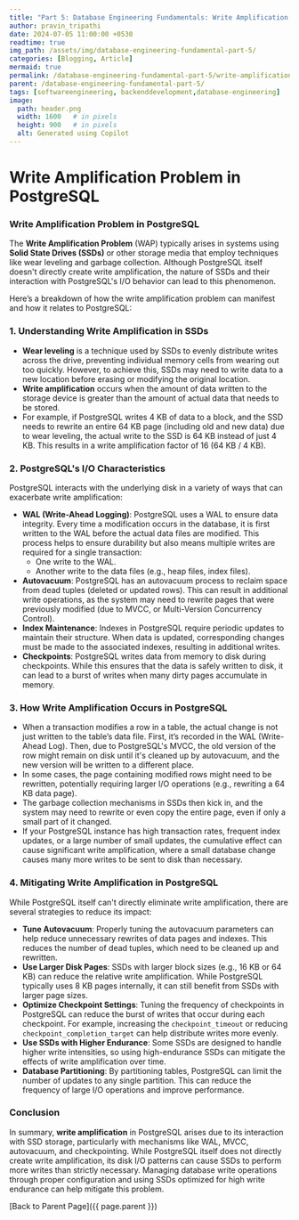 ```yaml
---
title: "Part 5: Database Engineering Fundamentals: Write Amplification Problem in PostgreSQL"
author: pravin_tripathi
date: 2024-07-05 11:00:00 +0530
readtime: true
img_path: /assets/img/database-engineering-fundamental-part-5/
categories: [Blogging, Article]
mermaid: true
permalink: /database-engineering-fundamental-part-5/write-amplification-problem-in-postgresql/
parent: /database-engineering-fundamental-part-5/
tags: [softwareengineering, backenddevelopment,database-engineering]
image:
  path: header.png
  width: 1600   # in pixels
  height: 900   # in pixels
  alt: Generated using Copilot
---
```

# Write Amplification Problem in PostgreSQL

### Write Amplification Problem in PostgreSQL

The **Write Amplification Problem** (WAP) typically arises in systems using **Solid State Drives (SSDs)** or other storage media that employ techniques like wear leveling and garbage collection. Although PostgreSQL itself doesn't directly create write amplification, the nature of SSDs and their interaction with PostgreSQL's I/O behavior can lead to this phenomenon.

Here’s a breakdown of how the write amplification problem can manifest and how it relates to PostgreSQL:

### 1. **Understanding Write Amplification in SSDs**

- **Wear leveling** is a technique used by SSDs to evenly distribute writes across the drive, preventing individual memory cells from wearing out too quickly. However, to achieve this, SSDs may need to write data to a new location before erasing or modifying the original location.
- **Write amplification** occurs when the amount of data written to the storage device is greater than the amount of actual data that needs to be stored.
- For example, if PostgreSQL writes 4 KB of data to a block, and the SSD needs to rewrite an entire 64 KB page (including old and new data) due to wear leveling, the actual write to the SSD is 64 KB instead of just 4 KB. This results in a write amplification factor of 16 (64 KB / 4 KB).

### 2. **PostgreSQL's I/O Characteristics**

PostgreSQL interacts with the underlying disk in a variety of ways that can exacerbate write amplification:

- **WAL (Write-Ahead Logging)**: PostgreSQL uses a WAL to ensure data integrity. Every time a modification occurs in the database, it is first written to the WAL before the actual data files are modified. This process helps to ensure durability but also means multiple writes are required for a single transaction:
    - One write to the WAL.
    - Another write to the data files (e.g., heap files, index files).
- **Autovacuum**: PostgreSQL has an autovacuum process to reclaim space from dead tuples (deleted or updated rows). This can result in additional write operations, as the system may need to rewrite pages that were previously modified (due to MVCC, or Multi-Version Concurrency Control).
- **Index Maintenance**: Indexes in PostgreSQL require periodic updates to maintain their structure. When data is updated, corresponding changes must be made to the associated indexes, resulting in additional writes.
- **Checkpoints**: PostgreSQL writes data from memory to disk during checkpoints. While this ensures that the data is safely written to disk, it can lead to a burst of writes when many dirty pages accumulate in memory.

### 3. **How Write Amplification Occurs in PostgreSQL**

- When a transaction modifies a row in a table, the actual change is not just written to the table’s data file. First, it’s recorded in the WAL (Write-Ahead Log). Then, due to PostgreSQL's MVCC, the old version of the row might remain on disk until it's cleaned up by autovacuum, and the new version will be written to a different place.
- In some cases, the page containing modified rows might need to be rewritten, potentially requiring larger I/O operations (e.g., rewriting a 64 KB data page).
- The garbage collection mechanisms in SSDs then kick in, and the system may need to rewrite or even copy the entire page, even if only a small part of it changed.
- If your PostgreSQL instance has high transaction rates, frequent index updates, or a large number of small updates, the cumulative effect can cause significant write amplification, where a small database change causes many more writes to be sent to disk than necessary.

### 4. **Mitigating Write Amplification in PostgreSQL**

While PostgreSQL itself can't directly eliminate write amplification, there are several strategies to reduce its impact:

- **Tune Autovacuum**: Properly tuning the autovacuum parameters can help reduce unnecessary rewrites of data pages and indexes. This reduces the number of dead tuples, which need to be cleaned up and rewritten.
- **Use Larger Disk Pages**: SSDs with larger block sizes (e.g., 16 KB or 64 KB) can reduce the relative write amplification. While PostgreSQL typically uses 8 KB pages internally, it can still benefit from SSDs with larger page sizes.
- **Optimize Checkpoint Settings**: Tuning the frequency of checkpoints in PostgreSQL can reduce the burst of writes that occur during each checkpoint. For example, increasing the `checkpoint_timeout` or reducing `checkpoint_completion_target` can help distribute writes more evenly.
- **Use SSDs with Higher Endurance**: Some SSDs are designed to handle higher write intensities, so using high-endurance SSDs can mitigate the effects of write amplification over time.
- **Database Partitioning**: By partitioning tables, PostgreSQL can limit the number of updates to any single partition. This can reduce the frequency of large I/O operations and improve performance.

### Conclusion

In summary, **write amplification** in PostgreSQL arises due to its interaction with SSD storage, particularly with mechanisms like WAL, MVCC, autovacuum, and checkpointing. While PostgreSQL itself does not directly create write amplification, its disk I/O patterns can cause SSDs to perform more writes than strictly necessary. Managing database write operations through proper configuration and using SSDs optimized for high write endurance can help mitigate this problem.

[Back to Parent Page]({{ page.parent }})